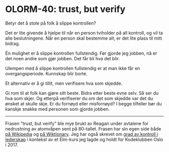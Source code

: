 # OLORM-40: trust, but verify

Betyr det å stole på folk å slippe kontrollen?

Det er lite givende å hjelpe til når en person tviholder på all kontroll, og vil ta alle beslutningene.
Når en person skal bestemme alt, er det lite plass til mitt bidrag.

Én mulighet er å slippe kontrollen fullstendig.
Før gjorde jeg jobben, nå er det noen andre som gjør jobben.
Det får bli hva det blir.

Ulempen med å slippe kontrollen fullstendig er at man ikke får en overgangsperiode.
Kunnskap blir borte.

Et alternativ er å gi tillit, men verifisere hva som skjedde.

Gi rom til at folk kan gjøre sitt beste.
Bidra etter beste evne selv.
Så ser du hva som skjer.
Og etterpå verifiserer du om det som skjedde var det du ønsket at skulle skje.
Er du fornøyd eller misfornøyd?
I begge tilfeller bør du kanskje snakke med personen som gjorde jobben.

-----

Frasen "trust, but verify" ble mye brukt av Reagan under avtalene for nedrustning av atomvåpen sent på 80-tallet.
Frasen har sin egen side både [på Wikipedia] og [på Wiktionary].
Jeg har også skrevet om [grad av kontroll i lederskap] i kontekst av et Elm-kurs jeg lagde og holdt for Kodeklubben Oslo i 2017.

[på Wikipedia]: https://en.wikipedia.org/wiki/Trust,_but_verify
[på Wiktionary]: https://en.wiktionary.org/wiki/trust,_but_verify
[grad av kontroll i lederskap]: https://www.teodorheggelund.no/posts/grad-av-kontroll-i-lederskap
